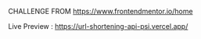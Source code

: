 CHALLENGE FROM https://www.frontendmentor.io/home

Live Preview : https://url-shortening-api-psi.vercel.app/